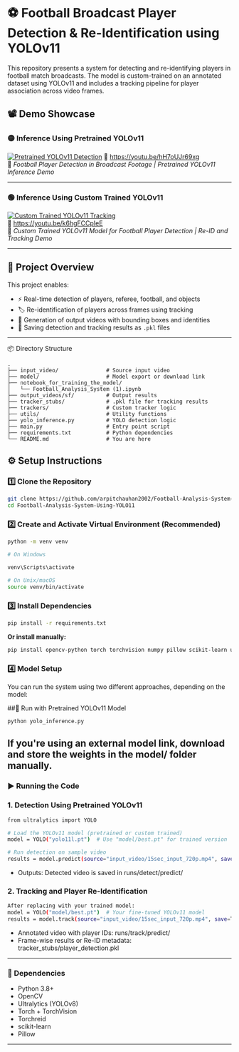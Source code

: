 # ⚽ Football Broadcast Player Detection & Re-Identification using YOLOv11

This repository presents a system for detecting and re-identifying players in football match broadcasts. The model is custom-trained on an annotated dataset using YOLOv11 and includes a tracking pipeline for player association across video frames.

## 📽️ Demo Showcase

### 🟡 Inference Using Pretrained YOLOv11
[![Pretrained YOLOv11 Detection](https://img.youtube.com/vi/hH7oUJr69xg/maxresdefault.jpg)](https://youtu.be/hH7oUJr69xg)
🔗 https://youtu.be/hH7oUJr69xg  
📌 *Football Player Detection in Broadcast Footage | Pretrained YOLOv11 Inference Demo*

---

### 🟢 Inference Using Custom Trained YOLOv11
[![Custom Trained YOLOv11 Tracking](https://img.youtube.com/vi/k6hgFCCpIeE/maxresdefault.jpg)](https://youtu.be/k6hgFCCpIeE)  
🔗 https://youtu.be/k6hgFCCpIeE  
📌 *Custom Trained YOLOv11 Model for Football Player Detection | Re-ID and Tracking Demo*

---
## 📂 Project Overview

This project enables:
- ⚡ Real-time detection of players, referee, football, and objects
- 🏷️ Re-identification of players across frames using tracking
- 🎥 Generation of output videos with bounding boxes and identities
- 📁 Saving detection and tracking results as `.pkl` files

---

📦 Directory Structure
```
.
├── input_video/               # Source input video
├── model/                     # Model export or download link
├── notebook_for_training_the_model/
│   └── Football_Analysis_System (1).ipynb
├── output_videos/sf/          # Output results
├── tracker_stubs/             # .pkl file for tracking results
├── trackers/                  # Custom tracker logic
├── utils/                     # Utility functions
├── yolo_inference.py          # YOLO detection logic
├── main.py                    # Entry point script
├── requirements.txt           # Python dependencies
└── README.md                  # You are here
```
## ⚙️ Setup Instructions

### 1️⃣ Clone the Repository
```bash
git clone https://github.com/arpitchauhan2002/Football-Analysis-System-Using-YOLO11.git
cd Football-Analysis-System-Using-YOLO11
```
### 2️⃣ Create and Activate Virtual Environment (Recommended)

```bash
python -m venv venv

# On Windows

venv\Scripts\activate

# On Unix/macOS
source venv/bin/activate
```
### 3️⃣ Install Dependencies
```bash
pip install -r requirements.txt
```
**Or install manually:**
```bash
pip install opencv-python torch torchvision numpy pillow scikit-learn ultralytics
```

### 4️⃣ Model Setup

You can run the system using two different approaches, depending on the model:

##🔹 Run with Pretrained YOLOv11 Model

```bash
python yolo_inference.py
```

If you're using an external model link, download and store the weights in the model/ folder manually.
---

### ▶️ Running the Code

### 1. Detection Using Pretrained YOLOv11
```bash
from ultralytics import YOLO

# Load the YOLOv11 model (pretrained or custom trained)
model = YOLO("yolo11l.pt")  # Use "model/best.pt" for trained version

# Run detection on sample video
results = model.predict(source="input_video/15sec_input_720p.mp4", save=True)

```
- Outputs: Detected video is saved in runs/detect/predict/

### 2. Tracking and Player Re-Identification
```bash
After replacing with your trained model:
model = YOLO("model/best.pt")  # Your fine-tuned YOLOv11 model
results = model.track(source="input_video/15sec_input_720p.mp4", save=True, persist=True)

```
- Annotated video with player IDs: runs/track/predict/
- Frame-wise results or Re-ID metadata: tracker_stubs/player_detection.pkl
---

### 🧾 Dependencies
- Python 3.8+
- OpenCV
- Ultralytics (YOLOv8)
- Torch + TorchVision
- Torchreid
- scikit-learn
- Pillow

---
